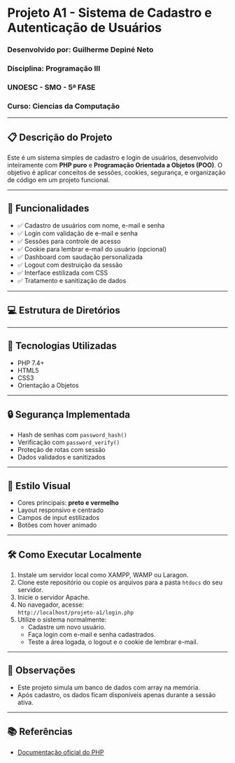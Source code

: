 # Projeto A1 - Sistema de Cadastro e Autenticação de Usuários

### Desenvolvido por: Guilherme Depiné Neto  
### Disciplina: Programação III 
### UNOESC - SMO - 5ª FASE
### Curso: Ciencias da Computação

---

## 📋 Descrição do Projeto

Este é um sistema simples de cadastro e login de usuários, desenvolvido inteiramente com **PHP puro** e **Programação Orientada a Objetos (POO)**. O objetivo é aplicar conceitos de sessões, cookies, segurança, e organização de código em um projeto funcional.

---

## 🚀 Funcionalidades

- ✅ Cadastro de usuários com nome, e-mail e senha  
- ✅ Login com validação de e-mail e senha  
- ✅ Sessões para controle de acesso  
- ✅ Cookie para lembrar e-mail do usuário (opcional)  
- ✅ Dashboard com saudação personalizada  
- ✅ Logout com destruição da sessão  
- ✅ Interface estilizada com CSS  
- ✅ Tratamento e sanitização de dados  

---

## 💻 Estrutura de Diretórios


---

## 🧪 Tecnologias Utilizadas

- PHP 7.4+  
- HTML5  
- CSS3  
- Orientação a Objetos  

---

## 🔒 Segurança Implementada

- Hash de senhas com `password_hash()`  
- Verificação com `password_verify()`  
- Proteção de rotas com sessão  
- Dados validados e sanitizados  

---

## 🎨 Estilo Visual

- Cores principais: **preto e vermelho**  
- Layout responsivo e centrado  
- Campos de input estilizados  
- Botões com hover animado  

---

## 🛠️ Como Executar Localmente

1. Instale um servidor local como XAMPP, WAMP ou Laragon.  
2. Clone este repositório ou copie os arquivos para a pasta `htdocs` do seu servidor.  
3. Inicie o servidor Apache.  
4. No navegador, acesse:  
   `http://localhost/projeto-a1/login.php`  
5. Utilize o sistema normalmente:
   - Cadastre um novo usuário.
   - Faça login com e-mail e senha cadastrados.
   - Teste a área logada, o logout e o cookie de lembrar e-mail.

---

## 📌 Observações

- Este projeto simula um banco de dados com array na memória.  
- Após cadastro, os dados ficam disponíveis apenas durante a sessão ativa.  

---

## 📚 Referências

- [Documentação oficial do PHP](https://www.php.net/manual/pt_BR/)   
